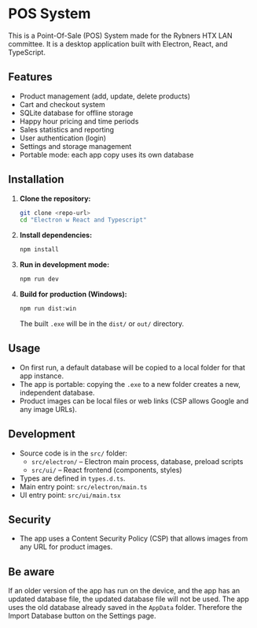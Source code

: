 # POS System

This is a Point-Of-Sale (POS) System made for the Rybners HTX LAN committee. It is a desktop application built with Electron, React, and TypeScript.

## Features

- Product management (add, update, delete products)
- Cart and checkout system
- SQLite database for offline storage
- Happy hour pricing and time periods
- Sales statistics and reporting
- User authentication (login)
- Settings and storage management
- Portable mode: each app copy uses its own database

## Installation

1. **Clone the repository:**
	```sh
	git clone <repo-url>
	cd "Electron w React and Typescript"
	```
2. **Install dependencies:**
	```sh
	npm install
	```
3. **Run in development mode:**
	```sh
	npm run dev
	```
4. **Build for production (Windows):**
	```sh
	npm run dist:win
	```
	The built `.exe` will be in the `dist/` or `out/` directory.

## Usage

- On first run, a default database will be copied to a local folder for that app instance.
- The app is portable: copying the `.exe` to a new folder creates a new, independent database.
- Product images can be local files or web links (CSP allows Google and any image URLs).

## Development

- Source code is in the `src/` folder:
  - `src/electron/` – Electron main process, database, preload scripts
  - `src/ui/` – React frontend (components, styles)
- Types are defined in `types.d.ts`.
- Main entry point: `src/electron/main.ts`
- UI entry point: `src/ui/main.tsx`

## Security

- The app uses a Content Security Policy (CSP) that allows images from any URL for product images.

## Be aware

If an older version of the app has run on the device, and the app has an updated database file, the updated database file will not be used. The app uses the old database already saved in the `AppData` folder. Therefore the Import Database button on the Settings page.